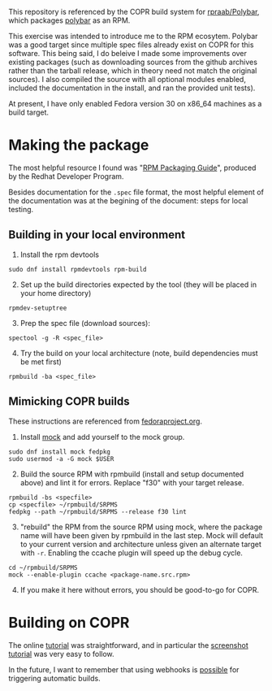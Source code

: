 This repository is referenced by the COPR build system for
[rpraab/Polybar](https://copr.fedorainfracloud.org/coprs/rpraab/Polybar/),
which packages [polybar](https://polybar.github.io/) as an RPM.

This exercise was intended to introduce me to the RPM ecosytem. Polybar was a
good target since multiple spec files already exist on COPR for this software.
This being said, I do beleive I made some improvements over existing packages 
(such as downloading sources from the github archives rather than the tarball 
release, which in theory need not match the original sources). I also compiled
the source with all optional modules enabled, included the documentation in the
install, and ran the provided unit tests).

At present, I have only enabled Fedora version 30 on x86_64 machines as a build
target.

# Making the package

The most helpful resource I found was 
"[RPM Packaging Guide](https://rpm-packaging-guide.github.io/)", produced by
the Redhat Developer Program.

Besides documentation for the `.spec` file format, the most helpful element of
the documentation was at the begining of the document: steps for local testing.

## Building in your local environment

1. Install the rpm devtools

`sudo dnf install rpmdevtools rpm-build`

2. Set up the build directories expected by the tool (they will be placed in
your home directory)

`rpmdev-setuptree`

3. Prep the spec file (download sources):

`spectool -g -R <spec_file>`

4. Try the build on your local architecture
(note, build dependencies must be met first)

`rpmbuild -ba <spec_file>`

## Mimicking COPR builds

These instructions are referenced from 
[fedoraproject.org](https://fedoraproject.org/wiki/Using_Mock_to_test_package_builds).

1. Install [mock](https://github.com/rpm-software-management/mock/wiki) and
add yourself to the mock group.

```
sudo dnf install mock fedpkg
sudo usermod -a -G mock $USER
```

2. Build the source RPM with rpmbuild (install and setup documented above) and
lint it for errors. Replace "f30" with your target release.

```
rpmbuild -bs <specfile>
cp <specfile> ~/rpmbuild/SRPMS
fedpkg --path ~/rpmbuild/SRPMS --release f30 lint
```

3. "rebuild" the RPM from the source RPM using mock, where the package name will
have been given by rpmbuild in the last step. Mock will default to your current
version and architecture unless given an alternate target with `-r`. Enabling
the ccache plugin will speed up the debug cycle.

```
cd ~/rpmbuild/SRPMS
mock --enable-plugin ccache <package-name.src.rpm>
```

4. If you make it here without errors, you should be good-to-go for COPR.

# Building on COPR

The online 
[tutorial](https://docs.pagure.org/copr.copr/user_documentation.html#tutorial)
was straightforward, and in particular the
[screenshot tutorial](https://docs.pagure.org/copr.copr/screenshots_tutorial.html#screenshots-tutorial) was very easy
to follow.

In the future, I want to remember that using webhooks is 
[possible](https://hobo.house/2017/09/03/automate-rpm-builds-from-git-sources-using-copr/)
for triggering automatic builds.
